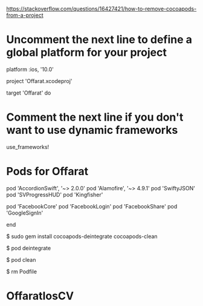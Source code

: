
https://stackoverflow.com/questions/16427421/how-to-remove-cocoapods-from-a-project


# Uncomment the next line to define a global platform for your project
 platform :ios, '10.0'

project 'Offarat.xcodeproj'

target 'Offarat' do
  # Comment the next line if you don't want to use dynamic frameworks
  use_frameworks!

  # Pods for Offarat
  pod 'AccordionSwift', '~> 2.0.0'
  pod 'Alamofire', '~> 4.9.1'
  pod 'SwiftyJSON'
  pod 'SVProgressHUD'
  pod 'Kingfisher'
  
  pod 'FacebookCore'
  pod 'FacebookLogin'
  pod 'FacebookShare'
  pod 'GoogleSignIn'
  
end





$ sudo gem install cocoapods-deintegrate cocoapods-clean

$ pod deintegrate

$ pod clean

$ rm Podfile
# OffaratIosCV
